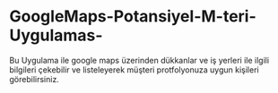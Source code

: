 # GoogleMaps-Potansiyel-M-teri-Uygulamas-
Bu Uygulama ile google maps üzerinden dükkanlar ve iş yerleri ile ilgili bilgileri çekebilir ve listeleyerek müşteri protfolyonuza uygun kişileri görebilirsiniz.
